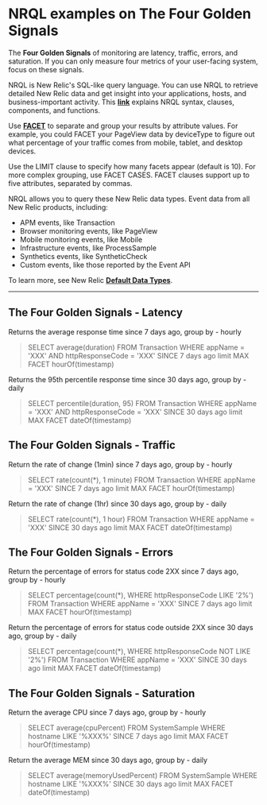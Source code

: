 # NRQL examples on The Four Golden Signals

The **Four Golden Signals** of monitoring are latency, traffic, errors, and saturation. If you can only measure four metrics of your user-facing system, focus on these signals.

NRQL is New Relic's SQL-like query language. You can use NRQL to retrieve detailed New Relic data and get insight into your applications, hosts, and business-important activity. This **[link](https://docs.newrelic.com/docs/query-your-data/nrql-new-relic-query-language/get-started/nrql-syntax-clauses-functions)** explains NRQL syntax, clauses, components, and functions.

Use **[FACET](https://docs.newrelic.com/docs/query-your-data/nrql-new-relic-query-language/get-started/nrql-syntax-clauses-functions/#sel-facet)** to separate and group your results by attribute values. For example, you could FACET your PageView data by deviceType to figure out what percentage of your traffic comes from mobile, tablet, and desktop devices.

Use the LIMIT clause to specify how many facets appear (default is 10). For more complex grouping, use FACET CASES. FACET clauses support up to five attributes, separated by commas.

NRQL allows you to query these New Relic data types. Event data from all New Relic products, including:
- APM events, like Transaction
- Browser monitoring events, like PageView
- Mobile monitoring events, like Mobile
- Infrastructure events, like ProcessSample
- Synthetics events, like SyntheticCheck
- Custom events, like those reported by the Event API

To learn more, see New Relic **[Default Data Types](https://docs.newrelic.com/docs/query-your-data/nrql-new-relic-query-language/get-started/introduction-nrql-new-relics-query-language/#what-you-can-query)**.

---

## The Four Golden Signals - Latency  

Returns the average response time since 7 days ago, group by - hourly

> SELECT average(duration) FROM Transaction WHERE appName = 'XXX' AND httpResponseCode = 'XXX' SINCE 7 days ago limit MAX FACET hourOf(timestamp)

Returns the 95th percentile response time since 30 days ago, group by - daily

> SELECT percentile(duration, 95) FROM Transaction WHERE appName = 'XXX' AND httpResponseCode = 'XXX' SINCE 30 days ago limit MAX FACET dateOf(timestamp) 

## The Four Golden Signals - Traffic

Return the rate of change (1min) since 7 days ago, group by - hourly

> SELECT rate(count(*), 1 minute) FROM Transaction WHERE appName = 'XXX' SINCE 7 days ago limit MAX FACET hourOf(timestamp)

Return the rate of change (1hr) since 30 days ago, group by - daily

> SELECT rate(count(*), 1 hour) FROM Transaction WHERE appName = 'XXX' SINCE 30 days ago limit MAX FACET dateOf(timestamp)

## The Four Golden Signals - Errors 

Return the percentage of errors for status code 2XX since 7 days ago, group by - hourly

> SELECT percentage(count(*), WHERE httpResponseCode LIKE '2%') FROM Transaction WHERE appName = 'XXX' SINCE 7 days ago limit MAX FACET hourOf(timestamp)

Return the percentage of errors for status code outside 2XX since 30 days ago, group by - daily

> SELECT percentage(count(*), WHERE httpResponseCode NOT LIKE '2%') FROM Transaction WHERE appName = 'XXX' SINCE 30 days ago limit MAX FACET dateOf(timestamp)

## The Four Golden Signals - Saturation 

Return the average CPU since 7 days ago, group by - hourly

> SELECT average(cpuPercent) FROM SystemSample WHERE hostname LIKE '%XXX%' SINCE 7 days ago limit MAX FACET hourOf(timestamp)

Return the average MEM since 30 days ago, group by - daily

> SELECT average(memoryUsedPercent) FROM SystemSample WHERE hostname LIKE '%XXX%' SINCE 30 days ago limit MAX FACET dateOf(timestamp)